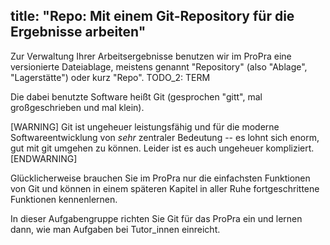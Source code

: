 title: "Repo: Mit einem Git-Repository für die Ergebnisse arbeiten"
---
Zur Verwaltung Ihrer Arbeitsergebnisse benutzen wir im ProPra eine
versionierte Dateiablage, meistens genannt "Repository" (also "Ablage", "Lagerstätte")
oder kurz "Repo".  TODO_2: TERM

Die dabei benutzte Software heißt Git (gesprochen "gitt", mal großgeschrieben und mal klein).

[WARNING]
Git ist ungeheuer leistungsfähig und für die moderne Softwareentwicklung von _sehr_ zentraler
Bedeutung -- es lohnt sich enorm, gut mit git umgehen zu können.
Leider ist es auch ungeheuer kompliziert.
[ENDWARNING]

Glücklicherweise brauchen Sie im ProPra nur die einfachsten Funktionen von Git und können
in einem späteren Kapitel in aller Ruhe fortgeschrittene Funktionen kennenlernen.

In dieser Aufgabengruppe richten Sie Git für das ProPra ein und lernen dann, wie
man Aufgaben bei Tutor\_innen einreicht.
